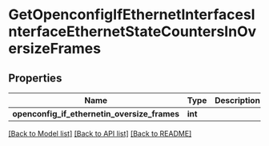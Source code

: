 # GetOpenconfigIfEthernetInterfacesInterfaceEthernetStateCountersInOversizeFrames

## Properties
Name | Type | Description | Notes
------------ | ------------- | ------------- | -------------
**openconfig_if_ethernetin_oversize_frames** | **int** |  | [optional] 

[[Back to Model list]](../README.md#documentation-for-models) [[Back to API list]](../README.md#documentation-for-api-endpoints) [[Back to README]](../README.md)


